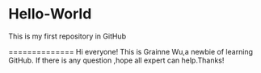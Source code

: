 # Hello-World
This is my first repository in GitHub


==============
Hi everyone!
This is Grainne Wu,a newbie of learning GitHub. If there is any question ,hope all expert can help.Thanks!
